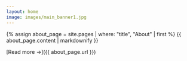 ```yaml
---
layout: home
image: images/main_banner1.jpg
---
```


{% assign about_page = site.pages | where: "title", "About" | first %} 
{{ about_page.content | markdownify }}

[Read more →]({{ about_page.url }})
